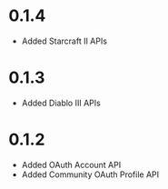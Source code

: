 # 0.1.4

* Added Starcraft II APIs

# 0.1.3

* Added Diablo III APIs

# 0.1.2

* Added OAuth Account API
* Added Community OAuth Profile API